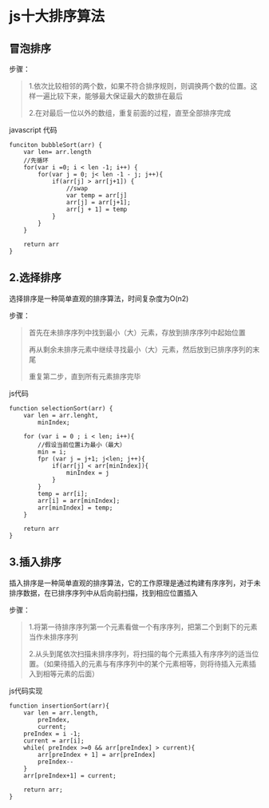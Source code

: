 # js十大排序算法

## 冒泡排序

步骤：

> 1.依次比较相邻的两个数，如果不符合排序规则，则调换两个数的位置。这样一遍比较下来，能够最大保证最大的数排在最后
> 
> 2.在对最后一位以外的数组，重复前面的过程，直至全部排序完成
>
javascript 代码
```
funciton bubbleSort(arr) {
    var len= arr.length
    //先循环
    for(var i =0; i < len -1; i++) {
        for(var j = 0; j< len -1 - j; j++){
            if(arr[j] > arr[j+1]) {
                //swap
                var temp = arr[j]
                arr[j] = arr[j+1];
                arr[j + 1] = temp
            }
        }
    }
    
    return arr
}

```
## 2.选择排序

选择排序是一种简单直观的排序算法，时间复杂度为O(n2)

步骤：

> 首先在未排序序列中找到最小（大）元素，存放到排序序列中起始位置
> 
> 再从剩余未排序元素中继续寻找最小（大）元素，然后放到已排序序列的末尾
> 
> 重复第二步，直到所有元素排序完毕
> 
js代码

```
function selectionSort(arr) {
    var len = arr.lenght,
        minIndex;
    
    for (var i = 0 ; i < len; i++){
        //假设当前位置i为最小（最大）
        min = i;
        fpr (var j = j+1; j<len; j++){
            if(arr[j] < arr[minIndex]){
                minIndex = j
            }
        }
        temp = arr[i];
        arr[i] = arr[minIndex];
        arr[minIndex] = temp;
    }
    
    return arr
}

```
## 3.插入排序

插入排序是一种简单直观的排序算法，它的工作原理是通过构建有序序列，对于未排序数据，在已排序序列中从后向前扫描，找到相应位置插入

步骤：


> 1.将第一待排序序列第一个元素看做一个有序序列，把第二个到剩下的元素当作未排序序列
> 
> 2.从头到尾依次扫描未排序序列，将扫描的每个元素插入有序序列的适当位置。（如果待插入的元素与有序序列中的某个元素相等，则将待插入元素插入到相等元素的后面）
>

js代码实现

```
function insertionSort(arr){
    var len = arr.length,
        preIndex,
        current;
    preIndex = i -1;
    current = arr[i];
    while( preIndex >=0 && arr[preIndex] > current){
        arr[preIndex + 1] = arr[preIndex]
        preIndex--
    }
    arr[preIndex+1] = current;
    
    return arr;
}

```
